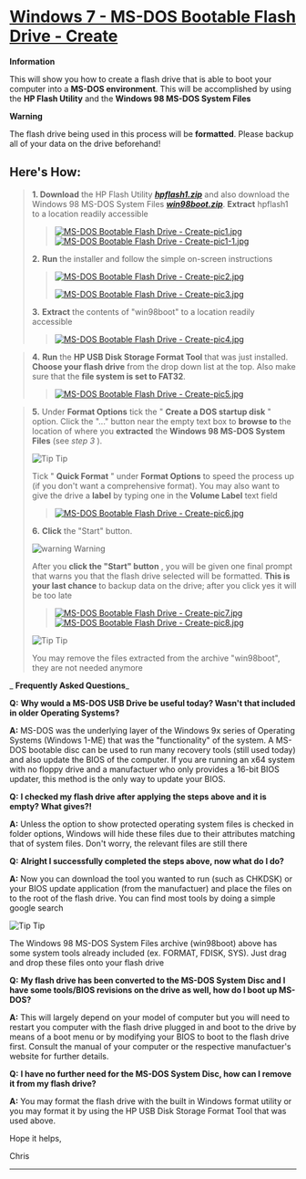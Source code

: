 # [Windows 7 - MS-DOS Bootable Flash Drive - Create](http://www.sevenforums.com/tutorials/46707-ms-dos-bootable-flash-drive-create.html)

**Information**

This will show you how to create a flash drive that is able to boot your computer into a **MS-DOS environment**. This will be accomplished by using the **HP Flash Utility** and the **Windows 98 MS-DOS System Files**

**Warning**

The flash drive being used in this process will be **formatted**. Please backup all of your data on the drive beforehand!

## Here's How:

>  **1. Download** the HP Flash Utility **_[hpflash1.zip](http://www.sevenforums.com/attachments/tutorials/42022d1260810265-ms-dos-bootable-flash-drive-create-hpflash1.zip)_** and also download the Windows 98 MS-DOS System Files [](http://javascript%3Cb%3E%3C/b%3E:void\(fileWindow\('46c48f5eee1de3a374bb34ab1ce36573'\)\);)**_[win98boot.zip](http://www.sevenforums.com/attachments/tutorials/42023d1260810265-ms-dos-bootable-flash-drive-create-win98boot.zip)_**. **Extract** hpflash1 to a location readily accessible
>
>> [![MS-DOS Bootable Flash Drive - Create-pic1.jpg](http://www.sevenforums.com/attachments/tutorials/42026d1260810481t-ms-dos-bootable-flash-drive-create-pic1.jpg)](http://www.sevenforums.com/attachments/tutorials/42026d1260810481-ms-dos-bootable-flash-drive-create-pic1.jpg)
> [![MS-DOS Bootable Flash Drive - Create-pic1-1.jpg](http://www.sevenforums.com/attachments/tutorials/42027d1260810481t-ms-dos-bootable-flash-drive-create-pic1-1.jpg)](http://www.sevenforums.com/attachments/tutorials/42027d1260810481-ms-dos-bootable-flash-drive-create-pic1-1.jpg)
>
>
>  **2.** **Run** the installer and follow the simple on-screen instructions
>
>>
>
>>
>> [![MS-DOS Bootable Flash Drive - Create-pic2.jpg](http://www.sevenforums.com/attachments/tutorials/41978d1260774561t-ms-dos-bootable-flash-drive-create-pic2.jpg)](http://www.sevenforums.com/attachments/tutorials/41978d1260774561-ms-dos-bootable-flash-drive-create-pic2.jpg)
>>
>> [![MS-DOS Bootable Flash Drive - Create-pic3.jpg](http://www.sevenforums.com/attachments/tutorials/41979d1260774561t-ms-dos-bootable-flash-drive-create-pic3.jpg)](http://www.sevenforums.com/attachments/tutorials/41979d1260774561-ms-dos-bootable-flash-drive-create-pic3.jpg)
>
>  **3.** **Extract** the contents of "win98boot" to a location readily accessible
>
>> [![MS-DOS Bootable Flash Drive - Create-pic4.jpg](http://www.sevenforums.com/attachments/tutorials/41990d1260778829t-ms-dos-bootable-flash-drive-create-pic4.jpg)](http://www.sevenforums.com/attachments/tutorials/41990d1260778829-ms-dos-bootable-flash-drive-create-pic4.jpg)
>

>  **4.** **Run** the **HP USB Disk Storage Format Tool** that was just installed. **Choose your flash drive** from the drop down list at the top. Also make sure that the **file system is set to FAT32**.
>
>> [![MS-DOS Bootable Flash Drive - Create-pic5.jpg](http://www.sevenforums.com/attachments/tutorials/41984d1260774848t-ms-dos-bootable-flash-drive-create-pic5.jpg)](http://www.sevenforums.com/attachments/tutorials/41984d1260774848-ms-dos-bootable-flash-drive-create-pic5.jpg)
>

>  **5.** Under **Format Options** tick the " **Create a DOS startup disk** " option. Click the "..." button near the empty text box to **browse to** the location of where you **extracted** the **Windows 98 MS-DOS System Files** (see _step 3_ ).
>
> ![Tip](http://www.sevenforums.com/images/tipsmall.png) Tip
>
> Tick " **Quick Format** " under **Format Options** to speed the process up (if you don't want a comprehensive format). You may also want to give the drive a **label** by typing one in the **Volume Label** text field
>
>> [![MS-DOS Bootable Flash Drive - Create-pic6.jpg](http://www.sevenforums.com/attachments/tutorials/41991d1260778829t-ms-dos-bootable-flash-drive-create-pic6.jpg)](http://www.sevenforums.com/attachments/tutorials/41991d1260778829-ms-dos-bootable-flash-drive-create-pic6.jpg)
>
>
>  **6.** **Click** the "Start" button.
>
> ![warning](http://www.sevenforums.com/images/warnsmall.png) Warning
>
> After you **click the "Start" button** , you will be given one final prompt that warns you that the flash drive selected will be formatted. **This is your last chance** to backup data on the drive; after you click yes it will be too late
>
>> [![MS-DOS Bootable Flash Drive - Create-pic7.jpg](http://www.sevenforums.com/attachments/tutorials/41992d1260778829t-ms-dos-bootable-flash-drive-create-pic7.jpg)](http://www.sevenforums.com/attachments/tutorials/41992d1260778829-ms-dos-bootable-flash-drive-create-pic7.jpg)
> [![MS-DOS Bootable Flash Drive - Create-pic8.jpg](http://www.sevenforums.com/attachments/tutorials/41993d1260778829t-ms-dos-bootable-flash-drive-create-pic8.jpg)](http://www.sevenforums.com/attachments/tutorials/41993d1260778829-ms-dos-bootable-flash-drive-create-pic8.jpg)
>
> ![Tip](http://www.sevenforums.com/images/tipsmall.png) Tip
>
> You may remove the files extracted from the archive "win98boot", they are not needed anymore
>
>
>

 _ **Frequently Asked Questions**_

 **Q:** **Why would a MS-DOS USB Drive be useful today? Wasn't that included in older Operating Systems?**


 **A:** MS-DOS was the underlying layer of the Windows 9x series of Operating Systems (Windows 1-ME) that was the "functionality" of the system. A MS-DOS bootable disc can be used to run many recovery tools (still used today) and also update the BIOS of the computer. If you are running an x64 system with no floppy drive and a manufactuer who only provides a 16-bit BIOS updater, this method is the only way to update your BIOS.

 **Q:** **I checked my flash drive after applying the steps above and it is empty? What gives?!**


 **A:** Unless the option to show protected operating system files is checked in folder options, Windows will hide these files due to their attributes matching that of system files. Don't worry, the relevant files are still there

 **Q:** **Alright I successfully completed the steps above, now what do I do?**


 **A:** Now you can download the tool you wanted to run (such as CHKDSK) or your BIOS update application (from the manufactuer) and place the files on to the root of the flash drive. You can find most tools by doing a simple google search

![Tip](http://www.sevenforums.com/images/tipsmall.png) Tip

The Windows 98 MS-DOS System Files archive (win98boot) above has some system tools already included (ex. FORMAT, FDISK, SYS). Just drag and drop these files onto your flash drive

 **Q:** **My flash drive has been converted to the MS-DOS System Disc and I have some tools/BIOS revisions on the drive as well, how do I boot up MS-DOS?**


 **A:** This will largely depend on your model of computer but you will need to restart you computer with the flash drive plugged in and boot to the drive by means of a boot menu or by modifying your BIOS to boot to the flash drive first. Consult the manual of your computer or the respective manufactuer's website for further details.

 **Q:** **I have no further need for the MS-DOS System Disc, how can I remove it from my flash drive?**


 **A:** You may format the flash drive with the built in Windows format utility or you may format it by using the HP USB Disk Storage Format Tool that was used above.

Hope it helps,


Chris

---
